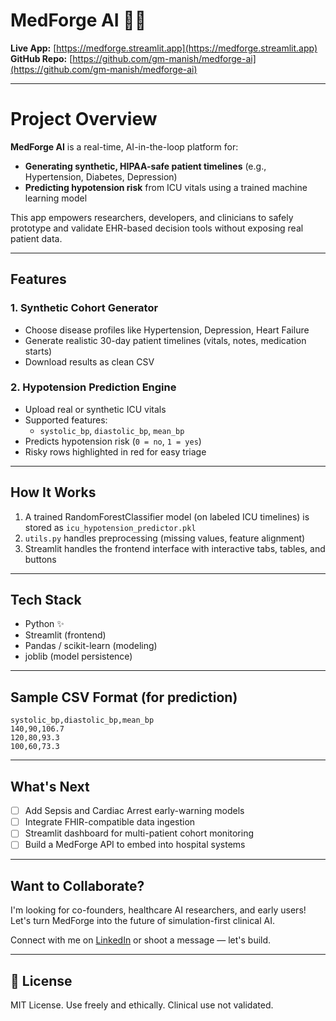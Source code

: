 # MedForge AI 🏥🤖

**Live App:** [https://medforge.streamlit.app](https://medforge.streamlit.app)  
**GitHub Repo:** [https://github.com/gm-manish/medforge-ai](https://github.com/gm-manish/medforge-ai)

---

# Project Overview

**MedForge AI** is a real-time, AI-in-the-loop platform for:
- **Generating synthetic, HIPAA-safe patient timelines** (e.g., Hypertension, Diabetes, Depression)
- **Predicting hypotension risk** from ICU vitals using a trained machine learning model

This app empowers researchers, developers, and clinicians to safely prototype and validate EHR-based decision tools without exposing real patient data.

---

## Features

### 1. Synthetic Cohort Generator
- Choose disease profiles like Hypertension, Depression, Heart Failure
- Generate realistic 30-day patient timelines (vitals, notes, medication starts)
- Download results as clean CSV

### 2. Hypotension Prediction Engine
- Upload real or synthetic ICU vitals
- Supported features:
  - `systolic_bp`, `diastolic_bp`, `mean_bp`
- Predicts hypotension risk (`0 = no`, `1 = yes`)
- Risky rows highlighted in red for easy triage

---

## How It Works

1. A trained RandomForestClassifier model (on labeled ICU timelines) is stored as `icu_hypotension_predictor.pkl`
2. `utils.py` handles preprocessing (missing values, feature alignment)
3. Streamlit handles the frontend interface with interactive tabs, tables, and buttons

---

## Tech Stack

- Python ✨
- Streamlit (frontend)
- Pandas / scikit-learn (modeling)
- joblib (model persistence)

---

## Sample CSV Format (for prediction)

```csv
systolic_bp,diastolic_bp,mean_bp
140,90,106.7
120,80,93.3
100,60,73.3
```

---

## What's Next

- [ ]  Add Sepsis and Cardiac Arrest early-warning models
- [ ]  Integrate FHIR-compatible data ingestion
- [ ]  Streamlit dashboard for multi-patient cohort monitoring
- [ ]  Build a MedForge API to embed into hospital systems

---

##  Want to Collaborate?

I'm looking for co-founders, healthcare AI researchers, and early users! Let's turn MedForge into the future of simulation-first clinical AI.

Connect with me on [LinkedIn](https://www.linkedin.com/in/manishghimire) or shoot a message — let's build.

---

## 📄 License

MIT License. Use freely and ethically. Clinical use not validated.

